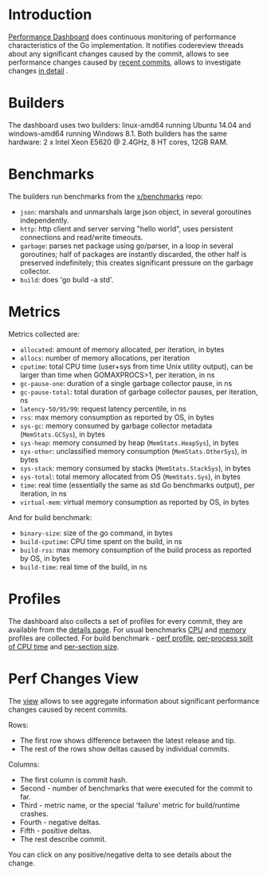 # Introduction

[Performance Dashboard](http://build.golang.org/perf) does continuous monitoring of performance characteristics of the Go implementation. It notifies codereview threads about any significant changes caused by the commit, allows to see performance changes caused by [recent commits](http://build.golang.org/perf), allows to investigate changes [in detail](http://build.golang.org/perfdetail?commit=fb3d6c1631c3f3141f33a01afb4c0a23ef0ea2cf&commit0=82f48826c6c79a3d5697d5e06cac8451f3dc3c7f&kind=builder&builder=linux-amd64-perf&benchmark=http) .

# Builders

The dashboard uses two builders: linux-amd64 running Ubuntu 14.04 and windows-amd64 running Windows 8.1. Both builders has the same hardware: 2 x Intel Xeon E5620 @ 2.4GHz, 8 HT cores, 12GB RAM.

# Benchmarks

The builders run benchmarks from the [x/benchmarks](https://golang.org/x/benchmarks) repo:
  * ` json `: marshals and unmarshals large json object, in several goroutines independently.
  * ` http `: http client and server serving "hello world", uses persistent connections and read/write timeouts.
  * ` garbage `: parses net package using go/parser, in a loop in several goroutines; half of packages are instantly discarded, the other half is preserved indefinitely; this creates significant pressure on the garbage collector.
  * ` build `: does 'go build -a std'.

# Metrics

Metrics collected are:
  * ` allocated `: amount of memory allocated, per iteration, in bytes
  * ` allocs `: number of memory allocations, per iteration
  * ` cputime `: total CPU time (user+sys from time Unix utility output), can be larger than time when GOMAXPROCS>1, per iteration, in ns
  * ` gc-pause-one `: duration of a single garbage collector pause, in ns
  * ` gc-pause-total `: total duration of garbage collector pauses, per iteration, ns
  * ` latency-50/95/99 `: request latency percentile, in ns
  * ` rss `: max memory consumption as reported by OS, in bytes
  * ` sys-gc `: memory consumed by garbage collector metadata (` MemStats.GCSys `), in bytes
  * ` sys-heap `: memory consumed by heap (` MemStats.HeapSys `), in bytes
  * ` sys-other `: unclassified memory consumption (` MemStats.OtherSys `), in bytes
  * ` sys-stack `: memory consumed by stacks (` MemStats.StackSys `), in bytes
  * ` sys-total `: total memory allocated from OS (` MemStats.Sys `), in bytes
  * ` time `: real time (essentially the same as std Go benchmarks output), per iteration, in ns
  * ` virtual-mem `: virtual memory consumption as reported by OS, in bytes

And for build benchmark:
  * ` binary-size `: size of the go command, in bytes
  * ` build-cputime `: CPU time spent on the build, in ns
  * ` build-rss `: max memory consumption of the build process as reported by OS, in bytes
  * ` build-time `: real time of the build, in ns

# Profiles

The dashboard also collects a set of profiles for every commit, they are available from the [details page](http://build.golang.org/perfdetail?commit=fb3d6c1631c3f3141f33a01afb4c0a23ef0ea2cf&commit0=82f48826c6c79a3d5697d5e06cac8451f3dc3c7f&kind=builder&builder=linux-amd64-perf&benchmark=http). For usual benchmarks [CPU](http://build.golang.org/log/b023711522ca6511f2c9bfb46cdfb511fd77e967) and [memory](http://build.golang.org/log/06bd072aa0dec4936a05b7aa13b9f906b6989865) profiles are collected. For build benchmark - [perf profile](http://build.golang.org/log/34c4f0c7b7ea3521e5356b91775a026607e72d44), [per-process split of CPU time](http://build.golang.org/log/da517b4f6892af8a6b4900dbe58311b665ced00f) and [per-section size](http://build.golang.org/log/fc4287d6a9e280bf35c572c038dbc4414d60bcf8).

# Perf Changes View

The [view](http://build.golang.org/perf) allows to see aggregate information about significant performance changes caused by recent commits.

Rows:
  * The first row shows difference between the latest release and tip.
  * The rest of the rows show deltas caused by individual commits.

Columns:
  * The first column is commit hash.
  * Second - number of benchmarks that were executed for the commit to far.
  * Third - metric name, or the special 'failure' metric for build/runtime crashes.
  * Fourth - negative deltas.
  * Fifth - positive deltas.
  * The rest describe commit.

You can click on any positive/negative delta to see details about the change.
